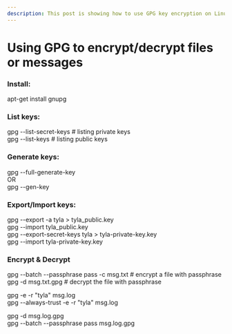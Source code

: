 ```yaml
---
description: This post is showing how to use GPG key encryption on Linux environment.
---
```


# Using GPG to encrypt/decrypt files or messages

### Install:

apt-get install gnupg

### List keys:

gpg --list-secret-keys \# listing private keys  
gpg --list-keys \# listing public keys

### Generate keys:

gpg --full-generate-key   
OR   
gpg --gen-key

### Export/Import keys:

gpg --export -a tyla &gt; tyla\_public.key   
gpg --import tyla\_public.key   
gpg --export-secret-keys tyla &gt; tyla-private-key.key   
gpg --import tyla-private-key.key

### Encrypt & Decrypt

gpg --batch --passphrase pass -c msg.txt \# encrypt a file with passphrase  
gpg -d msg.txt.gpg \# decrypt the file with passphrase

gpg -e -r "tyla" msg.log   
gpg --always-trust -e -r "tyla" msg.log

gpg -d msg.log.gpg   
gpg --batch --passphrase pass msg.log.gpg

